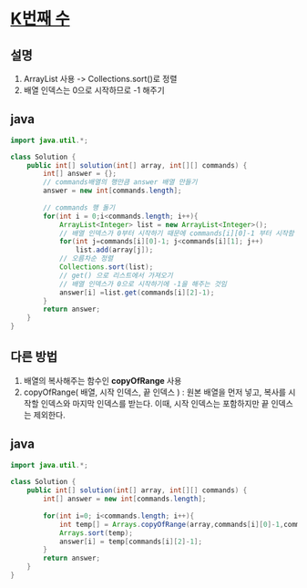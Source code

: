 # [K번째 수](https://programmers.co.kr/learn/courses/30/lessons/42748)

## 설명
1. ArrayList 사용 -> Collections.sort()로 정렬
2. 배열 인덱스는 0으로 시작하므로 -1 해주기


## java
``` java
import java.util.*;

class Solution {
    public int[] solution(int[] array, int[][] commands) {
        int[] answer = {};
        // commands배열의 행만큼 answer 배열 만들기
        answer = new int[commands.length];
        
        // commands 행 돌기
        for(int i = 0;i<commands.length; i++){
            ArrayList<Integer> list = new ArrayList<Integer>();
            // 배열 인덱스가 0부터 시작하기 때문에 commands[i][0]-1 부터 시작함 (k번째 원소 구하려면 인덱스는 k-1이어야 함)
            for(int j=commands[i][0]-1; j<commands[i][1]; j++) 
                list.add(array[j]); 
            // 오름차순 정렬
            Collections.sort(list);
            // get() 으로 리스트에서 가져오기
            // 배열 인덱스가 0으로 시작하기에 -1을 해주는 것임
            answer[i] =list.get(commands[i][2]-1);
        }      
        return answer;
    }
}
```




## 다른 방법   
1. 배열의 복사해주는 함수인 **copyOfRange** 사용
2. copyOfRange( 배열, 시작 인덱스, 끝 인덱스 ) : 원본 배열을 먼저 넣고, 복사를 시작할 인덱스와 마지막 인덱스를 받는다. 이때, 시작 인덱스는 포함하지만 끝 인덱스는 제외한다.


## java
```java
import java.util.*;
 
class Solution {
    public int[] solution(int[] array, int[][] commands) {
        int[] answer = new int[commands.length];
        
        for(int i=0; i<commands.length; i++){
            int temp[] = Arrays.copyOfRange(array,commands[i][0]-1,commands[i][1]);
            Arrays.sort(temp);
            answer[i] = temp[commands[i][2]-1];
        }
        return answer;
    }
}
```